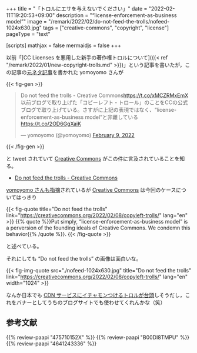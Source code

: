 +++
title = "「トロルにエサを与えないでください」"
date =  "2022-02-11T19:20:53+09:00"
description = "“license-enforcement-as-business model”"
image = "/remark/2022/02/do-not-feed-the-trolls/nofeed-1024x630.jpg"
tags = ["creative-commons", "copyright", "license"]
pageType = "text"

[scripts]
  mathjax = false
  mermaidjs = false
+++

以前「[CC Licenses を悪用した新手の著作権トロルについて]({{< ref "/remark/2022/01/new-copyright-trolls.md" >}})」という記事を書いたが，この記事の[元ネタ記事](https://yamdas.hatenablog.com/entry/20220105/copyleft-trolls "著作権トロールの新種としての「コピーレフト・トロール」 - YAMDAS現更新履歴")を書かれた yomoyomo さんが

{{< fig-gen >}}
<blockquote class="twitter-tweet"><p lang="ja" dir="ltr">Do not feed the trolls - Creative Commons<a href="https://t.co/xMCZRMxEmX">https://t.co/xMCZRMxEmX</a><br>以前ブログで取り上げた「コピーレフト・トロール」のことをCCの公式ブログで取り上げている。さすがに上記の表現ではなく、“license-enforcement-as-business model”と非難している<a href="https://t.co/2OD6GgXaiK">https://t.co/2OD6GgXaiK</a></p>&mdash; yomoyomo (@yomoyomo) <a href="https://twitter.com/yomoyomo/status/1491401547309527047?ref_src=twsrc%5Etfw">February 9, 2022</a></blockquote>
{{< /fig-gen >}}

と tweet されていて [Creative Commons] がこの件に言及されていることを知る。

- [Do not feed the trolls - Creative Commons](https://creativecommons.org/2022/02/08/copyleft-trolls/)

[yomoyomo さんも指摘](https://twitter.com/yomoyomo/status/1491401547309527047)されているが [Creative Commons] は今回のケースについてはっきり

{{< fig-quote title="Do not feed the trolls" link="https://creativecommons.org/2022/02/08/copyleft-trolls/" lang="en" >}}
{{% quote %}}Put simply, “license-enforcement-as-business model” is a perversion of the founding ideals of Creative Commons. We condemn this behavior{{% /quote %}}.
{{< /fig-quote >}}

と述べている。

それにしても “Do not feed the trolls” の画像は面白いな。

{{< fig-img-quote src="./nofeed-1024x630.jpg" title="Do not feed the trolls" link="https://creativecommons.org/2022/02/08/copyleft-trolls/" lang="en" width="1024" >}}

なんか日本でも [CDN サービスにイチャモンつけるトロルが台頭](https://news.yahoo.co.jp/byline/kuriharakiyoshi/20220204-00280590 "クラウドフレアは邪悪なのか？（栗原潔） - 個人 - Yahoo!ニュース")しそうだし，これをバナーとしてうちのブログサイトでも使わせてくれんかな（笑）

[Creative Commons]: https://creativecommons.org/ "When we share, everyone wins - Creative Commons"

## 参考文献

{{% review-paapi "475710152X" %}} <!-- クリエイティブ・コモンズ―デジタル時代の知的財産権 -->
{{% review-paapi "B00DI8TMPU" %}} <!-- オープン化する創造の時代 -->
{{% review-paapi "4641243336" %}} <!-- 著作権法 第3版 -->
